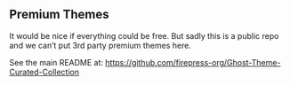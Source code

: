 ## Premium Themes

It would be nice if everything could be free. But sadly this is a public repo and we can’t put 3rd party premium themes here.

See the main README at:
https://github.com/firepress-org/Ghost-Theme-Curated-Collection